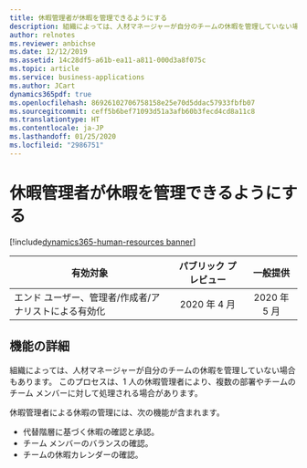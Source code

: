 ```yaml
---
title: 休暇管理者が休暇を管理できるようにする
description: 組織によっては、人材マネージャーが自分のチームの休暇を管理していない場合もあります。 このプロセスは、1 人の休暇管理者により、複数の部署やチームのチーム メンバーに対して処理される場合があります。
author: relnotes
ms.reviewer: anbichse
ms.date: 12/12/2019
ms.assetid: 14c28df5-a61b-ea11-a811-000d3a8f075c
ms.topic: article
ms.service: business-applications
ms.author: JCart
dynamics365pdf: true
ms.openlocfilehash: 86926102706758158e25e70d5ddac57933fbfb07
ms.sourcegitcommit: ceff5b6bef71093d51a3afb60b3fecd4cd8a11c8
ms.translationtype: HT
ms.contentlocale: ja-JP
ms.lasthandoff: 01/25/2020
ms.locfileid: "2986751"
---
```

# <a name="enable-an-absence-manager-to-manage-leave"></a>休暇管理者が休暇を管理できるようにする
[!include[dynamics365-human-resources banner](../includes/dynamics365-human-resources.md)]

| 有効対象    |  パブリック プレビュー | 一般提供 | 
| ---------- | :----------: |:----------: |
|エンド ユーザー、管理者/作成者/アナリストによる有効化|2020 年 4 月| 2020 年 5 月|






## <a name="feature-details"></a>機能の詳細
<!--feature detail start -->
組織によっては、人材マネージャーが自分のチームの休暇を管理していない場合もあります。 このプロセスは、1 人の休暇管理者により、複数の部署やチームのチーム メンバーに対して処理される場合があります。 

休暇管理者による休暇の管理には、次の機能が含まれます。  

- 代替階層に基づく休暇の確認と承認。
- チーム メンバーのバランスの確認。
- チームの休暇カレンダーの確認。


<!--feature detail end -->










